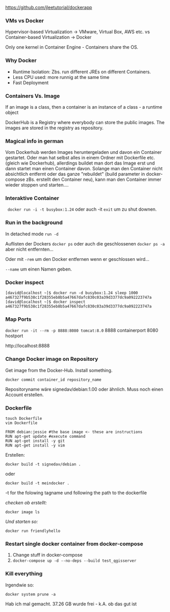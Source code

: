 https://github.com/jleetutorial/dockerapp

### VMs vs Docker
Hypervisor-based Virtualization -> VMware, Virtual Box, AWS etc.
vs
Container-based Virtualization -> Docker

Only one kernel in Container Engine - Containers share the OS.

### Why Docker
- Runtime Isolation: 
Zbs. run different JREs on different Containers.
- Less CPU used:
more runnig at the same time
- Fast Deployment

### Containers Vs. Image
If an image is a class, then a container is an instance of a class - a runtime object 

DockerHub is a Registry where everybody can store the public images. The images are stored in the registry as repository.

### Magical info in german
Vom Dockerhub werden Images heruntergeladen und davon ein Container gestartet.
Oder man hat selbst alles in einem Ordner mit Dockerfile etc. (gleich wie Dockerhub), allerdings buildet man dort das Image erst und dann startet man einen Container davon.
Solange man den Container nicht absichtlich entfernt oder das ganze "rebuildet" (build parameter in docker-compose zBs. erstellt den Container neu), kann man den Container immer wieder stoppen und starten....

### Interaktive Container
` docker run -i -t busybox:1.24`
oder auch -it
`exit` um zu shut downen.

### Run in the background
In detached mode `run -d`

Auflisten der Dockers `docker ps` oder auch die geschlossenen `docker ps -a` aber nicht entfernten...

Oder mit `-rem` um den Docker entfernen wenn er geschlossen wird...

`--name` um einen Namen geben.

### Docker inspect
```
[david@localhost ~]$ docker run -d busybox:1.24 sleep 1000
a467327f9b538c1f28355eb8b5a47667dafc830c03a39d3377dc9a092223747a
[david@localhost ~]$ docker inspect a467327f9b538c1f28355eb8b5a47667dafc830c03a39d3377dc9a092223747a
```

### Map Ports
`docker run -it --rm -p 8888:8080 tomcat:8.0`
8888 containerport
8080 hostport

http://localhost:8888
  
### Change Docker image on Repository
Get image from the Docker-Hub.
Install something.

```
docker commit container_id repository_name
```
Repositoryname wäre signedav/debian:1.00 oder ähnlich. Muss noch einen Account erstellen.

### Dockerfile 
```
touch Dockerfile
vim Dockerfile
```
```
FROM debian:jessie #the base image <- these are instructions
RUN apt-get update #execute command
RUN apt-get install -y git
RUN apt-get install -y vim
```
Erstellen:
```
docker build -t signedav/debian .
```
oder 
```
docker build -t meindocker .
```
-t for the folowing tagname und following the path to the dockerfile

*checken ob erstellt:*
```
docker image ls
```
*Und starten so:*
```
docker run friendlyhello
```

### Restart single docker container from docker-compose
1. Change stuff in docker-compose
2. `docker-compose up -d --no-deps --build test_qgisserver`

### Kill everything
Irgendwie so:
```
docker system prune -a
```
Hab ich mal gemacht. 37.26 GB wurde frei - k.A. ob das gut ist

